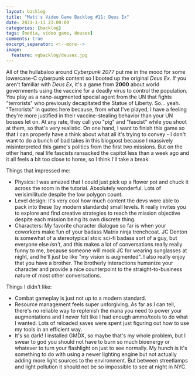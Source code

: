 ```yaml
---
layout: backlog
title: "Matt's Video Game Backlog #11: Deus Ex"
date: 2021-1-11 23:00:00
categories: [backlog]
tags: [media, video game, deusex]
comments: true
excerpt_separator: <!--more-->
image:
  feature: vgbacklog/deusex.jpg
---
```


All of the hullabaloo around _Cyberpunk 2077_ put me in the mood for some lowercase-C cyberpunk content so I booted up the original _Deus Ex_. If you aren't familiar with _Deus Ex_, it's a game from **2000** about world governments using the vaccine for a deadly virus to control the population. You play as a nano-augmented special agent from the UN that fights "terrorists" who previously decapitated the Statue of Liberty. So... yeah. "Terrorists" in quotes here because, from what I've played, I have a feeling they're more justified in their vaccine-stealing behavior than your UN bosses let on. At any rate, they call you "pig" and "fascist" while you shoot at them, so that's very realistic. On one hand, I want to finish this game so that I can properly have a think about what all it's trying to convey - I don't want to do a bunch of bad takes in this blogpost because I massively misinterpreted this game's politics from the first two missions. But on the other hand, real life fascists ransacked the capitol less than a week ago and it all feels a bit too close to home, so I think I'll take a break.

Things that impressed me:

- Physics: I was amazed that I could just pick up a flower pot and chuck it across the room in the tutorial. Absolutely wonderful. Lots of verisimilitude despite the low polygon count.
- Level design: it's very cool how much content the devs were able to pack into these (by modern standards) small levels. It really invites you to explore and find creative strategies to reach the mission objective despite each mission being its own discrete thing.
- Characters: My favorite character dialogue so far is when your coworkers make fun of your badass Matrix ninja trenchcoat. JC Denton is somewhat of a stereotypical stoic sci-fi badass sort of a guy, but everyone else _isn't_, and this makes a lot of conversations really really funny to me, because someone will mock JC for wearing sunglasses at night, and he'll just be like "my vision is augmented". I also really enjoy that you have a brother. The brotherly interactions humanize your character and provide a nice counterpoint to the straight-to-business nature of most other conversations.

Things I didn't like:

- Combat gameplay is just not up to a modern standard.
- Resource management feels super unforgiving. As far as I can tell, there's no reliable way to replenish the mana you need to power your augmentations and I never felt like I had enough ammo/tools to do what I wanted. Lots of reloaded saves were spent just figuring out how to use my tools in an efficient way.
- It's so dark! I installed GMDX, so maybe that's my whole problem, but I swear to god you should not have to burn so much bioenergy or whatever to turn your flashlight on just to see normally. My hunch is it's something to do with using a newer lighting engine but not actually adding more light sources to the environment. But between streetlamps and light pollution it should not be so impossible to see at night in NYC.
